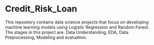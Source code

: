 # Credit_Risk_Loan
This repository contains data science projects that focus on developing machine learning models using Logistic Regression and Random Forest. The stages in this project are: Data Understanding, EDA, Data Preprocessing, Modeling and evaluation.
